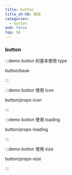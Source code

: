 ```yaml
---
title: button
title_zh-CN: 按钮
categories:
  - button
end: false
top: 50
---
```


### button

:::demo  button 的基本使用 type

button/base

:::

:::demo  button 使用 icon

button/props-icon

:::

:::demo  button 使用 loading

button/props-loading

:::


:::demo  button 使用 size

button/props-size

:::
